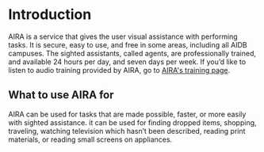 
# Introduction

AIRA is a service that gives the user visual assistance with performing tasks. It is secure, easy to use, and free in some areas,
including all AIDB campuses. The sighted assistants, called agents, are professionally trained, and available 24 hours per day, and seven
days per week. If you’d like to listen to audio training provided by AIRA, go to [AIRA's training page](https://aira.io/training).


## What to use AIRA for

AIRA can be used for tasks that are made possible, faster, or more easily with sighted assistance. it can be used for finding dropped
items, shopping, traveling, watching television which hasn’t been described, reading print materials, or reading small screens on
appliances.
